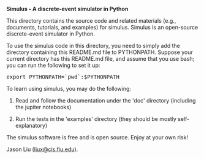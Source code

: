 **Simulus - A discrete-event simulator in Python**

This directory contains the source code and related materials (e.g.,
documents, tutorials, and examples) for simulus. Simulus is an
open-source discrete-event simulator in Python.

To use the simulus code in this directory, you need to simply add the
directory containing this README.md file to PYTHONPATH. Suppose your
current directory has this README.md file, and assume that you use bash;
you can run the following to set it up:

<pre>
export PYTHONPATH=`pwd`:$PYTHONPATH
</pre>

To learn using simulus, you may do the following:

1. Read and follow the documentation under the 'doc' directory
(including the jupiter notebooks)

2. Run the tests in the 'examples' directory (they should be mostly
self-explanatory)

The simulus software is free and is open source. Enjoy at your own risk!

Jason Liu (liux@cis.fiu.edu).
